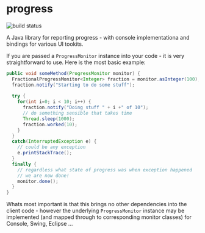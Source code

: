 progress
========
![build status](https://travis-ci.org/duckAsteroid/progress.svg?branch=master)

A Java library for reporting progress - with console implementationa and bindings for various UI tookits.

If you are passed a `ProgressMonitor` instance into your code - it is very straightforward to use. Here is the most basic 
example:

```java
public void someMethod(ProgressMonitor monitor) {
  FractionalProgressMonitor<Integer> fraction = monitor.asInteger(100);
  fraction.notify("Starting to do some stuff");
  
  try {
    for(int i=0; i < 10; i++) {
      fraction.notify("Doing stuff " + i +" of 10");
      // do something sensible that takes time
      Thread.sleep(1000);
      fraction.worked(10);
    }
  }
  catch(InterruptedException e) {
    // could be any exception
    e.printStackTrace();
  }
  finally {
    // regardless what state of progress was when exception happened
    // we are now done!
    monitor.done();
  }
}
```

Whats most important is that this brings no other dependencies into the client code - however the underlying `ProgressMonitor` instance may be implemented (and mapped through to corresponding monitor classes) for Console, Swing, Eclipse ...
